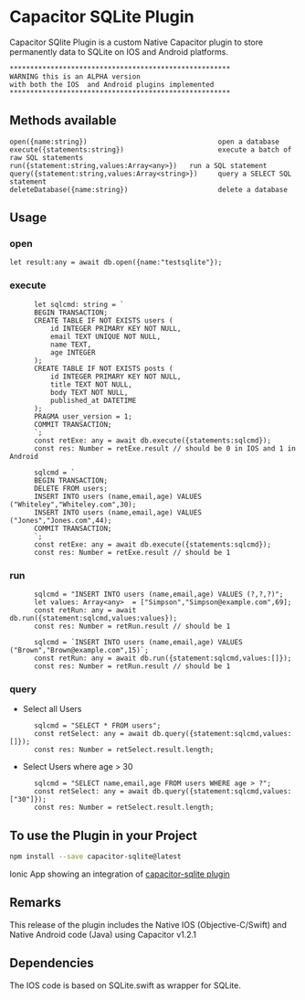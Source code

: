 # Capacitor SQLite Plugin
Capacitor SQlite  Plugin is a custom Native Capacitor plugin to store permanently data to SQLite on IOS and Android platforms. 


    ******************************************************
    WARNING this is an ALPHA version 
    with both the IOS  and Android plugins implemented
    ******************************************************


## Methods available

    open({name:string})                                open a database
    execute({statements:string})                       execute a batch of raw SQL statements           
    run({statement:string,values:Array<any>})   run a SQL statement
    query({statement:string,values:Array<string>})     query a SELECT SQL statement
    deleteDatabase({name:string})                      delete a database

## Usage
### open
```
let result:any = await db.open({name:"testsqlite"});
``` 

### execute
```
      let sqlcmd: string = `
      BEGIN TRANSACTION;
      CREATE TABLE IF NOT EXISTS users (
          id INTEGER PRIMARY KEY NOT NULL,
          email TEXT UNIQUE NOT NULL,
          name TEXT,
          age INTEGER
      );
      CREATE TABLE IF NOT EXISTS posts (
          id INTEGER PRIMARY KEY NOT NULL,
          title TEXT NOT NULL,
          body TEXT NOT NULL,
          published_at DATETIME
      );
      PRAGMA user_version = 1;
      COMMIT TRANSACTION;
      `;
      const retExe: any = await db.execute({statements:sqlcmd});
      const res: Number = retExe.result // should be 0 in IOS and 1 in Android
```

```
      sqlcmd = `
      BEGIN TRANSACTION;
      DELETE FROM users;
      INSERT INTO users (name,email,age) VALUES ("Whiteley","Whiteley.com",30);
      INSERT INTO users (name,email,age) VALUES ("Jones","Jones.com",44);
      COMMIT TRANSACTION;
      `;
      const retExe: any = await db.execute({statements:sqlcmd});
      const res: Number = retExe.result // should be 1
```

### run
```
      sqlcmd = "INSERT INTO users (name,email,age) VALUES (?,?,?)";
      let values: Array<any>  = ["Simpson","Simpson@example.com",69];
      const retRun: any = await db.run({statement:sqlcmd,values:values});
      const res: Number = retRun.result // should be 1
```

```
      sqlcmd = `INSERT INTO users (name,email,age) VALUES ("Brown","Brown@example.com",15)`;
      const retRun: any = await db.run({statement:sqlcmd,values:[]});
      const res: Number = retRun.result // should be 1
``` 

### query
 - Select all Users
```
      sqlcmd = "SELECT * FROM users";
      const retSelect: any = await db.query({statement:sqlcmd,values:[]});
      const res: Number = retSelect.result.length;    
```

 - Select Users where age > 30
```
      sqlcmd = "SELECT name,email,age FROM users WHERE age > ?";
      const retSelect: any = await db.query({statement:sqlcmd,values:["30"]});
      const res: Number = retSelect.result.length;    
``` 

## To use the Plugin in your Project
```bash
npm install --save capacitor-sqlite@latest
```

Ionic App showing an integration of [capacitor-sqlite plugin](https://github.com/jepiqueau/ionic-capacitor-sqlite)



## Remarks
This release of the plugin includes the Native IOS (Objective-C/Swift) and Native Android code (Java) using Capacitor v1.2.1

## Dependencies
The IOS code is based on SQLite.swift as wrapper for SQLite.



